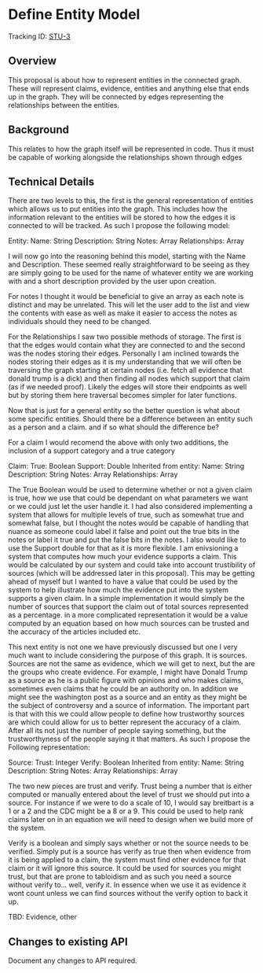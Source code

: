 # Define Entity Model
Tracking ID: [STU-3](https://mcavey.myjetbrains.com/youtrack/issue/STU-3)

## Overview

This proposal is about how to represent entities in the connected graph. These will represent claims, evidence, entities and anything else that ends up in the graph. They will be connected by edges representing the relationships between the entities.

## Background

This relates to how the graph itself will be represented in code. Thus it must be capable of working alongside the relationships shown through edges

## Technical Details

There are two levels to this, the first is the general representation of entities which allows us to put entities into the graph. This includes how the information relevant to the entities will be stored to how the edges it is connected to will be tracked. As such I propose the following model:

Entity:
    Name: String
    Description: String
    Notes: Array<String>
    Relationships: Array<edges> 
    
I will now go into the reasoning behind this model, starting with the Name and Description. These seemed really straightforward to be seeing as they are simply going to be used for the name of whatever entity we are working with and a short description provided by the user upon creation.

For notes I thought it would be beneficial to give an array as each note is distinct and may be unrelated. This will let the user add to the list and view the contents with ease as well as make it easier to access the notes as individuals should they need to be changed.

For the Relationships I saw two possible methods of storage. The first is that the edges would contain what they are connected to and the second was the nodes storing their edges. Personally I am inclined towards the nodes storing their edges as it is my understanding that we will often be traversing the graph starting at certain nodes (i.e. fetch all evidence that donald trump is a dick) and then finding all nodes which support that claim (as if we needed proof). Likely the edges will store their endpoints as well but by storing them here traversal becomes simpler for later functions.
    
Now that is just for a general entity so the better question is what about some specific entities. Should there be a difference between an entity such as a person and a claim. and if so what should the difference be? 

For a claim I would recomend the above with only two additions, the inclusion of a support category and a true category

Claim:
    True: Boolean
    Support: Double
Inherited from entity:
    Name: String
    Description: String
    Notes: Array<String>
    Relationships: Array<edges>
    
The True Boolean would be used to determine whether or not a given claim is true, how we use that could be dependant on what parameters we want or we could just let the user handle it. I had also considered implementing a system that allows for multiple levels of true, such as somewhat true and somewhat false, but I thought the notes would be capable of handling that nuance as someone could label it false and point out the true bits in the notes or label it true and put the false bits in the notes. I also would like to use the Support double for that as it is more flexible. I am enivsioning a system that computes how much your evidence supports a claim. This would be calculated by our system and could take into account trustibility of sources (which will be addressed later in this proposal). This may be getting ahead of myself but I wanted to have a value that could be used by the system to help illustrate how much the evidence put into the system supports a given claim. In a simple implementation it would simply be the number of sources that support the claim out of total sources represented as a percentage. in a more complicated representation it would be a value computed by an equation based on how much sources can be trusted and the accuracy of the articles included etc.

This next entity is not one we have previously discussed but one I very much want to include considering the purpose of this graph. It is sources. Sources are not the same as evidence, which we will get to next, but the are the groups who create evidence. For example, I might have Donald Trump as a source as he is a public figure with opinions and who makes claims, sometimes even claims that he could be an authority on. In addition we might see the washington post as a source and an entity as they might be the subject of controversy and a source of information. The important part is that with this we could allow people to define how trustworthy sources are which could allow for us to better represent the accuracy of a claim. After all its not just the number of people saying something, but the trustworthyness of the people saying it that matters. As such I propose the Following representation:

Source: 
    Trust: Integer
    Verify: Boolean
Inherited from entity:
    Name: String
    Description: String
    Notes: Array<String>
    Relationships: Array<edges>
    
The two new pieces are trust and verify. Trust being a number that is either computed or manually entered about the level of trust we should put into a source. For instance if we were to do a scale of 10, I would say breitbart is a 1 or a 2 and the CDC might be a 8 or a 9. This could be used to help rank claims later on in an equation we will need to design when we build more of the system.

Verify is a boolean and simply says whether or not the source needs to be verified. Simply put is a source has verify as true then when evidence from it is being applied to a claim, the system must find other evidence for that claim or it will ignore this source. It could be used for sources you might trust, but that are prone to tabloidism and as such you need a source without verify to... well, verify it. In essence when we use it as evidence it wont count unless we can find sources without the verify option to back it up.

TBD: Evidence, other

## Changes to existing API

Document any changes to API required.
